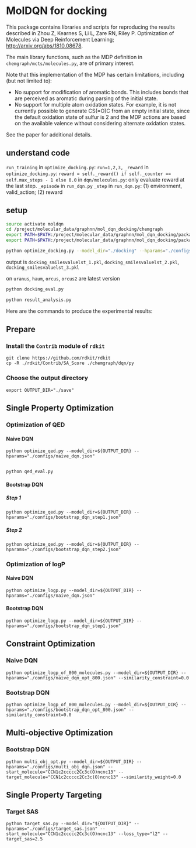 # MolDQN for docking 

This package contains libraries and scripts for reproducing the results
described in Zhou Z, Kearnes S, Li L, Zare RN, Riley P. Optimization of
Molecules via Deep Reinforcement Learning; http://arxiv.org/abs/1810.08678.

The main library functions, such as the MDP definition in
`chemgraph/mcts/molecules.py`, are of primary interest.

Note that this implementation of the MDP has certain limitations, including (but
not limited to):

  * No support for modification of aromatic bonds. This includes bonds that are
    perceived as aromatic during parsing of the initial state.
  * No support for multiple atom oxidation states. For example, it is not
    currently possible to generate CS(=O)C from an empty initial state, since
    the default oxidation state of sulfur is 2 and the MDP actions are based on
    the available valence without considering alternate oxidation states.

See the paper for additional details.


## understand code 

`run_training` in `optimize_docking.py`: `run=1,2,3,`
`_reward` in `optimize_docking.py`: `reward = self._reward() if self._counter == self.max_steps - 1 else 0.0` in `dqn/molecules.py`: only evaluate reward at the last step. 
`_episode` in `run_dqn.py`
`_step` in `run_dqn.py`: (1) environment, valid_action;  (2) reward  


## setup

```bash 
source activate moldqn
cd /project/molecular_data/graphnn/mol_dqn_docking/chemgraph
export PATH=$PATH:/project/molecular_data/graphnn/mol_dqn_docking/package_install/ADFRsuite_x86_64Linux_1.0/bin
export PATH=$PATH:/project/molecular_data/graphnn/mol_dqn_docking/package_install/autodock_vina_1_1_2_linux_x86/bin
```

```bash
python optimize_docking.py --model_dir="./docking" --hparams="./configs/naive_dqn.json"
```
output is `docking_smilesvaluelst_1.pkl`, `docking_smilesvaluelst_2.pkl`, `docking_smilesvaluelst_3.pkl`

on `uranus`, `haum`, `orcus`, `orcus2` are latest version 

```bash
python docking_eval.py 

python result_analysis.py 
```








Here are the commands to produce the experimental results:
## Prepare

### Install the `Contrib` module of `rdkit`

```
git clone https://github.com/rdkit/rdkit
cp -R ./rdkit/Contrib/SA_Score ./chemgraph/dqn/py
```

### Choose the output directory

```
export OUTPUT_DIR="./save"
```

## Single Property Optimization

### Optimization of QED

#### Naive DQN

```
python optimize_qed.py --model_dir=${OUTPUT_DIR} --hparams="./configs/naive_dqn.json"


python qed_eval.py 
```

#### Bootstrap DQN
##### Step 1
```
python optimize_qed.py --model_dir=${OUTPUT_DIR} --hparams="./configs/bootstrap_dqn_step1.json"
```
##### Step 2
```
python optimize_qed.py --model_dir=${OUTPUT_DIR} --hparams="./configs/bootstrap_dqn_step2.json"
```
### Optimization of logP

#### Naive DQN

```
python optimize_logp.py --model_dir=${OUTPUT_DIR} --hparams="./configs/naive_dqn.json"
```

#### Bootstrap DQN
```
python optimize_logp.py --model_dir=${OUTPUT_DIR} --hparams="./configs/bootstrap_dqn_step1.json"
```

## Constraint Optimization

### Naive DQN
```
python optimize_logp_of_800_molecules.py --model_dir=${OUTPUT_DIR} --hparams="./configs/naive_dqn_opt_800.json" --similarity_constraint=0.0
```
### Bootstrap DQN
```
python optimize_logp_of_800_molecules.py --model_dir=${OUTPUT_DIR} --hparams="./configs/bootstrap_dqn_opt_800.json" --similarity_constraint=0.0
```

## Multi-objective Optimization

### Bootstrap DQN
```
python multi_obj_opt.py --model_dir=${OUTPUT_DIR} --hparams="./configs/multi_obj_dqn.json" --start_molecule="CCN1c2ccccc2Cc3c(O)ncnc13" --target_molecule="CCN1c2ccccc2Cc3c(O)ncnc13" --similarity_weight=0.0
```

## Single Property Targeting

### Target SAS
```
python target_sas.py --model_dir="${OUTPUT_DIR}" --hparams="./configs/target_sas.json" --start_molecule="CCN1c2ccccc2Cc3c(O)ncnc13" --loss_type="l2" --target_sas=2.5
```


